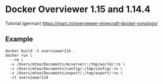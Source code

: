 # Docker Overviewer 1.15 and 1.14.4

Tutorial (german) https://marc.tv/overviewer-minecraft-docker-synology/

## Example

```
docker build -t overviewer114 .
docker run \
  --rm \
  -v /Users/mtoe/Documents/mcserver/:/tmp/world/:ro \
  -v /Users/mtoe/Documents/config/:/tmp/config/:ro \
  -v /Users/mtoe/Documents/export/:/tmp/export/:rw \
  -it overviewer114
